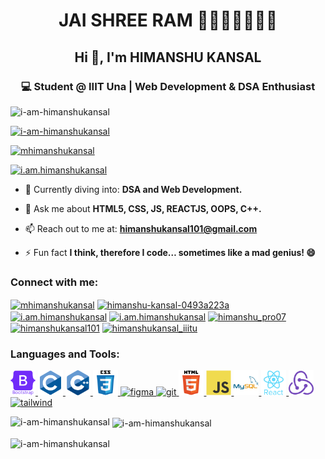 <h1 align="center">JAI SHREE RAM 🚩🚩🚩🚩🚩🚩🚩</h1>
<h2 align="center">Hi 👋, I'm HIMANSHU KANSAL</h2>
<h3 align="center">💻 Student @ IIIT Una | Web Development & DSA Enthusiast</h3>

<p align="left"> <img src="https://komarev.com/ghpvc/?username=i-am-himanshukansal&label=Profile%20views&color=0e75b6&style=flat" alt="i-am-himanshukansal" /> </p>

<p align="left"> <a href="https://github.com/ryo-ma/github-profile-trophy"><img src="https://github-profile-trophy.vercel.app/?username=i-am-himanshukansal" alt="i-am-himanshukansal" /></a> </p>
<p align="left"> 
  <a href="https://twitter.com/mhimanshukansal" target="blank">
    <img src="https://img.shields.io/twitter/follow/mhimanshukansal?logo=twitter&style=for-the-badge" alt="mhimanshukansal" />
  </a> 
</p>


<p align="left"> 
  <a href="https://instagram.com/i.am.himanshukansal" target="blank">
    <img src="https://img.shields.io/badge/Instagram-Follow-blue?logo=instagram&style=for-the-badge" alt="i.am.himanshukansal" />
  </a>
</p>


- 🌱 Currently diving into: **DSA and Web Development.**

- 💬 Ask me about **HTML5, CSS, JS, REACTJS, OOPS, C++.**

- 📫 Reach out to me at: **himanshukansal101@gmail.com**

- ⚡ Fun fact **I think, therefore I code… sometimes like a mad genius! 😄**

<h3 align="left">Connect with me:</h3>
<p align="left">
<a href="https://twitter.com/mhimanshukansal" target="blank"><img align="center" src="https://raw.githubusercontent.com/rahuldkjain/github-profile-readme-generator/master/src/images/icons/Social/twitter.svg" alt="mhimanshukansal" height="30" width="40" /></a>
<a href="https://linkedin.com/in/himanshu-kansal-0493a223a" target="blank"><img align="center" src="https://raw.githubusercontent.com/rahuldkjain/github-profile-readme-generator/master/src/images/icons/Social/linked-in-alt.svg" alt="himanshu-kansal-0493a223a" height="30" width="40" /></a>
<a href="https://fb.com/i.am.himanshukansal" target="blank"><img align="center" src="https://raw.githubusercontent.com/rahuldkjain/github-profile-readme-generator/master/src/images/icons/Social/facebook.svg" alt="i.am.himanshukansal" height="30" width="40" /></a>
<a href="https://instagram.com/i.am.himanshukansal" target="blank"><img align="center" src="https://raw.githubusercontent.com/rahuldkjain/github-profile-readme-generator/master/src/images/icons/Social/instagram.svg" alt="i.am.himanshukansal" height="30" width="40" /></a>
<a href="https://www.codechef.com/users/himanshu_pro07" target="blank"><img align="center" src="https://cdn.jsdelivr.net/npm/simple-icons@3.1.0/icons/codechef.svg" alt="himanshu_pro07" height="30" width="40" /></a>
<a href="https://www.leetcode.com/himanshukansal101" target="blank"><img align="center" src="https://raw.githubusercontent.com/rahuldkjain/github-profile-readme-generator/master/src/images/icons/Social/leet-code.svg" alt="himanshukansal101" height="30" width="40" /></a>
<a href="https://auth.geeksforgeeks.org/user/himanshukansal_iiitu" target="blank"><img align="center" src="https://raw.githubusercontent.com/rahuldkjain/github-profile-readme-generator/master/src/images/icons/Social/geeks-for-geeks.svg" alt="himanshukansal_iiitu" height="30" width="40" /></a>
</p>

<h3 align="left">Languages and Tools:</h3>
<p align="left"> 
<a href="https://getbootstrap.com" target="_blank" rel="noreferrer"> <img src="https://raw.githubusercontent.com/devicons/devicon/master/icons/bootstrap/bootstrap-plain-wordmark.svg" alt="bootstrap" width="40" height="40"/> </a> 
<a href="https://www.cprogramming.com/" target="_blank" rel="noreferrer"> <img src="https://raw.githubusercontent.com/devicons/devicon/master/icons/c/c-original.svg" alt="c" width="40" height="40"/> </a> 
<a href="https://www.w3schools.com/cpp/" target="_blank" rel="noreferrer"> <img src="https://raw.githubusercontent.com/devicons/devicon/master/icons/cplusplus/cplusplus-original.svg" alt="cplusplus" width="40" height="40"/> </a> 
<a href="https://www.w3schools.com/css/" target="_blank" rel="noreferrer"> <img src="https://raw.githubusercontent.com/devicons/devicon/master/icons/css3/css3-original-wordmark.svg" alt="css3" width="40" height="40"/> </a> 
<a href="https://www.figma.com/" target="_blank" rel="noreferrer"> <img src="https://www.vectorlogo.zone/logos/figma/figma-icon.svg" alt="figma" width="40" height="40"/> </a> 
<a href="https://git-scm.com/" target="_blank" rel="noreferrer"> <img src="https://www.vectorlogo.zone/logos/git-scm/git-scm-icon.svg" alt="git" width="40" height="40"/> </a> 
<a href="https://www.w3.org/html/" target="_blank" rel="noreferrer"> <img src="https://raw.githubusercontent.com/devicons/devicon/master/icons/html5/html5-original-wordmark.svg" alt="html5" width="40" height="40"/> </a> 
<a href="https://developer.mozilla.org/en-US/docs/Web/JavaScript" target="_blank" rel="noreferrer"> <img src="https://raw.githubusercontent.com/devicons/devicon/master/icons/javascript/javascript-original.svg" alt="javascript" width="40" height="40"/> </a> 
<a href="https://www.mysql.com/" target="_blank" rel="noreferrer"> <img src="https://raw.githubusercontent.com/devicons/devicon/master/icons/mysql/mysql-original-wordmark.svg" alt="mysql" width="40" height="40"/> </a> 
<a href="https://reactjs.org/" target="_blank" rel="noreferrer"> <img src="https://raw.githubusercontent.com/devicons/devicon/master/icons/react/react-original-wordmark.svg" alt="react" width="40" height="40"/> </a> 
<a href="https://redux.js.org" target="_blank" rel="noreferrer"> <img src="https://raw.githubusercontent.com/devicons/devicon/master/icons/redux/redux-original.svg" alt="redux" width="40" height="40"/> </a> 
<a href="https://tailwindcss.com/" target="_blank" rel="noreferrer"> <img src="https://www.vectorlogo.zone/logos/tailwindcss/tailwindcss-icon.svg" alt="tailwind" width="40" height="40"/> </a> 
</p>

<p><img align="left" src="https://github-readme-stats.vercel.app/api/top-langs?username=i-am-himanshukansal&show_icons=true&locale=en&layout=compact" alt="i-am-himanshukansal" /></p>

<p>&nbsp;<img align="center" src="https://github-readme-stats.vercel.app/api?username=i-am-himanshukansal&show_icons=true&locale=en" alt="i-am-himanshukansal" /></p>

<p><img align="center" src="https://github-readme-streak-stats.herokuapp.com/?user=i-am-himanshukansal&" alt="i-am-himanshukansal" /></p>
